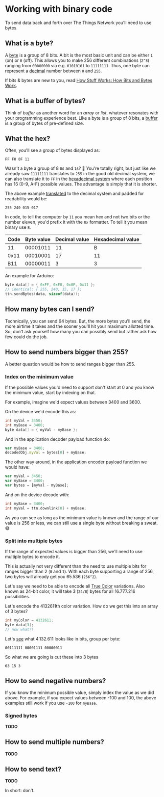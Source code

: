 # Working with binary code
To send data back and forth over The Things Network you'll need to use bytes.

## What is a byte?
A [byte](https://simple.wikipedia.org/wiki/Byte) is a group of 8 bits. A bit is the most basic unit and can be either `1` (on) or `0` (off). This allows you to make 256 different combinations (`2^8`) ranging from `00000000` via e.g. `01010101` to `11111111`. Thus, one byte can represent a [decimal](https://simple.wikipedia.org/wiki/Decimal) number between `0` and `255`.

If bits & bytes are new to you, read [How Stuff Works: How Bits and Bytes Work](http://computer.howstuffworks.com/bytes.htm).

## What is a buffer of bytes?
Think of *buffer* as another word for an *array* or *list*, whatever resonates with your programming experience best. Like a byte is a group of 8 bits, a [buffer](https://en.wikipedia.org/wiki/Data_buffer) is a group of bytes of pre-defined size.

## What the hex?
Often, you'll see a group of bytes displayed as:

```
FF F0 0F 11
```

Wasn't a byte a group of 8 `0`s and `1`s? 🤔 You're totally right, but just like we already saw `11111111` translates to `255` in the good old decimal system, we can also translate it to `FF` in the [hexadecimal system](https://simple.wikipedia.org/wiki/Hexadecimal_numeral_system) where each position has 16 (0-9, A-F) possible values. The advantage is simply that it is shorter.

The above example [translated](https://www.mathsisfun.com/binary-decimal-hexadecimal-converter.html) to the decimal system and padded for readability would be:

```
255 240 015 017
```

In code, to tell the computer by `11` you mean hex and not two bits or the number eleven, you'd prefix it with the `0x` formatter. To tell it you mean binary use `B`.

Code | Byte value   | Decimal value | Hexadecimal value
-----|--------------|---------------|------------------
11   | 00001011     | 11            | B
0x11 | 00010001     | 17            | 11
B11  | 00000011     | 3             | 3

An example for Arduino:

```c
byte data[] = { 0xFF, 0xF0, 0x0F, 0x11 };
// identical: { 255, 240, 15, 17 };
ttn.sendBytes(data, sizeof(data));
```

## How many bytes can I send?
Technically, you can send 64 bytes. But, the more bytes you'll send, the more airtime it takes and the sooner you'll hit your maximum allotted time. So, don't ask yourself how many you can possibly send but rather ask how few could do the job.

## How to send numbers bigger than 255?
A better question would be how to send ranges bigger than 255.

### Index on the minimum value
If the possible values you'd need to support don't start at 0 and you know the minimum value, start by indexing on that.

For example, imagine we'd expect values between 3400 and 3600.

On the device we'd encode this as:

```c
int myVal = 3450;
int myBase = 3400;
byte data[] = { myVal - myBase };
```

And in the application decoder payload function do:

```js
var myBase = 3400;
decodedObj.myVal = bytes[0] + myBase;
```

The other way around, in the application encoder payload function we would have:

```js
var myVal = 3450;
var myBase = 3400;
var bytes = [myVal - myBase];
```

And on the device decode with:

```c
int myBase = 3400;
int myVal = ttn.downlink[0] + myBase;
```

As you can see as long as the minimum value is known and the range of our value is 256 or less, we can still use a single byte without breaking a sweat. 😅

### Split into multiple bytes
If the range of expected values is bigger than 256, we'll need to use multiple bytes to encode it.

This is actually not very different than the need to use multiple bits for ranges bigger than 2 (`0` and `1`). With each byte supporting a range of 256, two bytes will already get you 65.536 (`256^2`).

Let's say we need to be able to encode all [True Color](https://en.wikipedia.org/wiki/Color_depth#True_color_.2824-bit.29) variations. Also known as 24-bit color, it will take 3 (`24/8`) bytes for all 16.777.216 possibilities.

Let's encode the 4132611th color variation. How do we get this into an array of 3 bytes?

```c
int myColor = 4132611;
byte data[3];
// now what?!
```

Let's [see](https://www.mathsisfun.com/binary-decimal-hexadecimal-converter.html) what 4.132.611 looks like in bits, group per byte:

```
00111111 00001111 00000011
```

So what we are going is cut these into 3 bytes

```
63 15 3
```

## How to send negative numbers?
If you know the minimum possible value, simply index the value as we did above. For example, if you expect values between -100 and 100, the above examples still work if you use `-100` for `myBase`.

### Signed bytes
**TODO**

## How to send multiple numbers?
**TODO**

## How to send text?
**TODO**

In short: don't.
